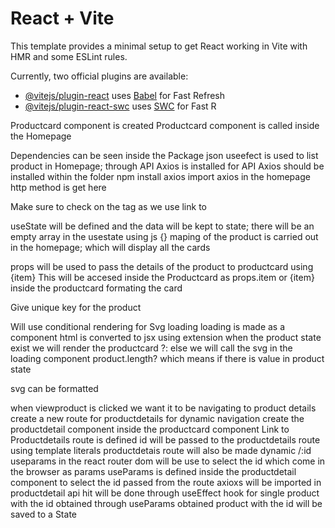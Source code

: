 # React + Vite

This template provides a minimal setup to get React working in Vite with HMR and some ESLint rules.

Currently, two official plugins are available:

- [@vitejs/plugin-react](https://github.com/vitejs/vite-plugin-react/blob/main/packages/plugin-react/README.md) uses [Babel](https://babeljs.io/) for Fast Refresh
- [@vitejs/plugin-react-swc](https://github.com/vitejs/vite-plugin-react-swc) uses [SWC](https://swc.rs/) for Fast R

Productcard component is created
Productcard component is called inside the Homepage

Dependencies can be seen inside the Package json
useefect is used to list product in Homepage; through API
Axios is installed for API
Axios should be installed within the folder
npm install axios
import axios in the homepage
http method is get here

Make sure to check on the <a> tag as we use link to

useState will be defined and the data will be kept to state; there will be an empty array in the usestate
using js {} maping of the product is carried out in the homepage; which will display all the cards

props will be used to pass the details of the product to productcard using {item}
This will be accesed inside the Productcard as props.item or {item} inside the productcard
formating the card

Give unique key for the product

Will use conditional rendering for Svg loading
loading is made as a component
html is converted to jsx using extension
when the product state exist we will render the productcard
?: else we will call the svg in the loading component
product.length? which means if there is value in product state

svg can be formatted

when viewproduct is clicked we want it to be navigating to product details
create a new route for productdetails for dynamic navigation
create the productdetail component
inside the productcard component Link to Productdetails route is defined
id will be passed to the productdetails route using template literals
productdetais route will also be made dynamic /:id
useparams in the react router dom will be use to select the id which come in the browser as params
useParams is defined inside the productdetail component to select the id passed  from the route
axioxs will be imported in productdetail
api hit will be done through useEffect hook for single product with the id obtained through useParams
obtained product with the id will be saved to a State














